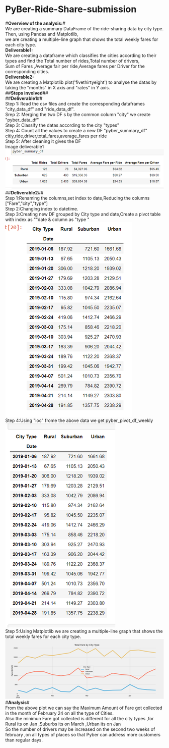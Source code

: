 # PyBer-Ride-Share-submission<br/>
#**Overview of the analysis:**#<br/>
We are creating a summary DataFrame of the ride-sharing data by city type. Then, using Pandas and Matplotlib,<br/> 
we are creating a multiple-line graph that shows the total weekly fares for each city type. <br/>
**Deliverable1:**<br/> We are creating a dataframe which classifies the cities according to their types and find the Total number of rides,Total number of drivers,<br/>
                Sum of Fares ,Average fair per ride,Average fares per Driver for the corresponding cities.<br/>
**Deliverable2:**<br/> We are creating a Matplotlib plot('fivethirtyeight') to analyse the datas by taking the "months" in X axis and "rates" in Y axis.<br/>
##**Steps involved**##<br/>
##**Deliverable1**##<br/>
Step 1: Read the csv files and create the corresponding dataframes "city_data_df" and "ride_data_df".<br/>
Srep 2: Merging the two DF s by the common column "city" we create "pyber_data_df"<br/>
Step 3: Classify the datas according to the city "types"<br/>
Step 4: Count all the values to create a new DF "pyber_summary_df" citiy,ride,driver,total_fares,average_fares per ride<br/>
Step 5: After cleaning it gives the DF<br/>
Image deliverable1<br/>
![mod5del1(2)](https://github.com/ramyasnl/PyBer-Ride-Share-submission/blob/main/mod5del1%20(2).png)<br/>
##**Deliverable2**##<br/>
Step 1:Renaming the columns,set index to date,Reducing the columns ["Fare","city","type"]<br/>
Step 2:Changing index to datetime.<br/>
Step 3:Creating new DF grouped by City type and date,Create a pivot table with index as ""date & column as "type "<br/>
![tablewithNas](https://github.com/ramyasnl/PyBer-Ride-Share-submission/blob/main/withNas.png)<br/>
Step 4:Using "loc" frome the above data we get pyber_pivot_df_weekly<br/>
![renaming](https://github.com/ramyasnl/PyBer-Ride-Share-submission/blob/main/resampledDF.png)<br/>
Step 5:Using Matplotlib we are creating a multiple-line graph that shows the total weekly fares for each city type. <br/>
![pyber_challenge](https://github.com/ramyasnl/PyBer-Ride-Share-submission/blob/main/pyber_challenge.png)<br/>
#**Analysis**#<br/>
From the above plot we can say the Maximum Amount of Fare got collected in the month of February 24 on all the type of Cities.</br>
Also the minimun Fare got collected is different for all the city types ,for Rural its on Jan ,Suburbs its on March ,Urban its on Jan </br>
So the number of drivers may be increased on the second two weeks of february ,on all types of places so that Pyber can address more customers than regular days.<br/>

